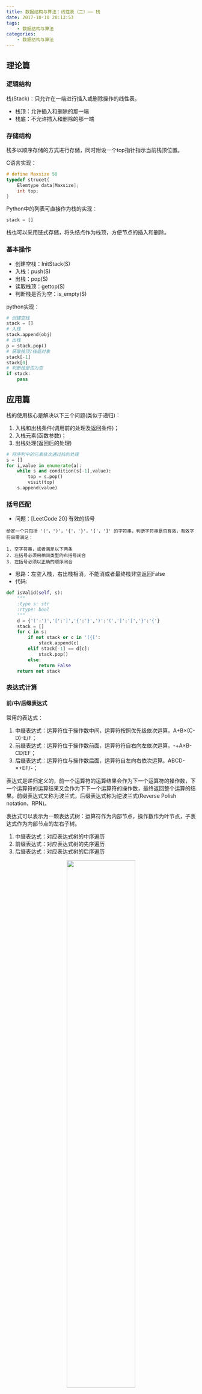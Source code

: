 ```yaml
---
title: 数据结构与算法：线性表（二）—— 栈
date: 2017-10-10 20:13:53
tags: 
    - 数据结构与算法
categories:
    - 数据结构与算法
---
```


## 理论篇
### 逻辑结构
栈(Stack)：只允许在一端进行插入或删除操作的线性表。

- 栈顶：允许插入和删除的那一端
- 栈底：不允许插入和删除的那一端

### 存储结构
栈多以顺序存储的方式进行存储，同时附设一个top指针指示当前栈顶位置。

C语言实现：

```c
# define Maxsize 50
typedef strucet{
    Elemtype data[Maxsize];
    int top;
}
```

Python中的列表可直接作为栈的实现：

```python
stack = []
```

栈也可以采用链式存储，将头结点作为栈顶，方便节点的插入和删除。

### 基本操作
- 创建空栈：InitStack(S)
- 入栈：push(S)
- 出栈：pop(S)
- 读取栈顶：gettop(S)
- 判断栈是否为空：is_empty(S)

python实现：

```python
# 创建空栈
stack = []
# 入栈
stack.append(obj)
# 出栈
p = stack.pop()
# 获取栈顶/栈底对象
stack[-1]
stack[0]
# 判断栈是否为空
if stack:
    pass
```

## 应用篇
栈的使用核心是解决以下三个问题(类似于递归)：

1. 入栈和出栈条件(调用前的处理及返回条件)；
2. 入栈元素(函数参数)；
3. 出栈处理(返回后的处理)

```python
# 将序列中的元素依次通过栈的处理
s = []
for i,value in enumerate(a):
    while s and condition(s[-1],value):
        top = s.pop()
        visit(top)
    s.append(value)        
```

### 括号匹配
- 问题：[LeetCode 20] 有效的括号

```
给定一个只包括 '('，')'，'{'，'}'，'['，']' 的字符串，判断字符串是否有效，有效字符串需满足：

1. 空字符串，或者满足以下两条
2. 左括号必须用相同类型的右括号闭合
3. 左括号必须以正确的顺序闭合
```
- 思路：左空入栈，右出栈相消，不能消或者最终栈非空返回False
- 代码:

```python
def isValid(self, s):
    """
    :type s: str
    :rtype: bool
    """
    d = {'(':')','[':']','{':'}',')':'(',']':'[','}':'{'}
    stack = []
    for c in s:
        if not stack or c in '({[':
            stack.append(c)
        elif stack[-1] == d[c]:
            stack.pop()
        else:
            return False
    return not stack
```

### 表达式计算
#### 前/中/后缀表达式
常用的表达式：

1. 中缀表达式：运算符位于操作数中间，运算符按照优先级依次运算。A+B×(C-D)-E/F；
2. 前缀表达式：运算符位于操作数前面，运算符符自右向左依次运算。-+A×B-CD/EF；
3. 后缀表达式：运算符位与操作数后面，运算符自左向右依次运算。ABCD-×+EF/-；

表达式是递归定义的，前一个运算符的运算结果会作为下一个运算符的操作数，下一个运算符的运算结果又会作为下下一个运算符的操作数，最终返回整个运算的结果。前缀表达式又称为波兰式，后缀表达式称为逆波兰式(Reverse Polish notation，RPN)。

表达式可以表示为一颗表达式树：运算符作为内部节点，操作数作为叶节点，子表达式作为内部节点的左右子树。

1. 中缀表达式：对应表达式树的中序遍历
2. 前缀表达式：对应表达式树的先序遍历
3. 后缀表达式：对应表达式树的后序遍历

<div align=center>
    <img src="https://likeitea-1257692904.cos.ap-guangzhou.myqcloud.com/liketea_blog/12-29-00.jpg" width="60%" heigh="60%"></img>
</div>

#### 表达式转换
转换方法：虽然中缀表达式、前缀表达式、后缀表达式表现方式不一样，但是运算符的运算顺序却是是统一的。因此按照表达式的统一的运算顺序，依次将旧表达式的字表达式转化为新表达式的子表达式，最终得到整个新表达式。

##### 中缀表达式转后缀表达式
- 思路：

```
1. 设置栈内、栈外操作符优先级，栈内1356栈外6241；操作符栈和操作数栈；
2. 遍历中缀表达式
    1. 如果是数字，入数字栈
    2. 如果是操作符
        1. 如果操作符栈非空，且操作符优先级低于操作符栈顶，则操作符出栈、操作数栈入栈；
        2. 如果操作符栈栈非空，且操作符优先级等于操作符栈顶，则操作符出栈；
        3. 否则，操作符入操作符栈；
3. 如果操作符栈非空，则不断出栈移入操作数栈；
4. 顺序返回操作数栈中的元素；
```

- 代码：

```python
mid = 'A+B*(C-D)-E/F'
def mid_pos(str):
    dic_in = {'(':1,'+':3,'-':3,'*':5,'/':5,')':6}
    dic_out = {'(':6,'+':2,'-':2,'*':4,'/':4,')':1}
    ope = []
    res = []
    
    for c in mid:
        if c.isalpha():
            res.append(c)
        else:
            while ope and dic_out[c] < dic_in[ope[-1]]:
                res.append(ope.pop())
            if ope and dic_out[c] == dic_in[ope[-1]]:
                ope.pop()
            else:
                ope.append(c)
                
    while ope:
        res.append(ope.pop())
    return ''.join(res)

mid_pos(mid)
'ABCD-*+EF/-'
```

##### 中缀表达式转前缀表达式
- 思路：与中缀转后缀类似，只需做三个切换即可：反向遍历、反向输出、栈内站外优先级互换；

- 代码：

```python
mid = 'A+B*(C-D)-E/F'
def mid_pos(str):
    # 1. 栈内栈外优先级互换
    dic_out = {'(':1,'*':5,'/':5,'+':3,'-':3,')':6}
    dic_in = {'(':6,'*':4,'/':4,'+':2,'-':2,')':1}
    ope = []
    res = []
    
    # 2.反向遍历
    for c in mid[::-1]:
        if c.isalpha():
            res.append(c)
        else:
            while ope and dic_out[c] < dic_in[ope[-1]]:
                res.append(ope.pop())
            if ope and dic_out[c] == dic_in[ope[-1]]:
                ope.pop()
            else:
                ope.append(c)
    while ope:
        res.append(ope.pop())
        
    # 3. 反向输出
    return ''.join(res[::-1])
    
mid_pos(mid)
'-+A*B-CD/EF'
```

#### 计算表达式
##### 计算中缀表达式
虽然中缀表达式是人们所习惯的表达方式，但是对于计算机来说它却很复杂，而后缀和前缀表达式则很容易求值。在计算中缀表达式的值时，通常需要先将中缀表达式转化为后缀或前缀表达式，然后再求值。

- 问题：将中缀表达式"A+B*(C-D)-E/F"转化为后缀表达式，并求值。其中每个字母表示一个正整数。
- 思路：

```
1. 设定栈内(1356)栈外优先级，操作符函数，操作符栈和操作数栈；
2. 遍历中缀表达式：
    1. 如果是数字，收集多位数数值，并入数字栈；
    2. 如果是操作符
        1. 如果栈非空，且栈外操作符优先级小于栈顶优先级，则不断出栈操作符，并从操作数栈出栈两个元素，计算出结果后再次入操作数栈；
        2. 如果栈非空，且栈外优先级等于栈顶优先级，则出栈；
        3. 否则，操作数直接入操作符栈；
3. 如果操作符栈不为空，则操作符出栈、操作数出栈两个操作数，计算结果后再入栈操作数
4. 最后返回操作数栈中的数值；
```
- 代码:

<div align=center>
    <img src="https://likeitea-1257692904.cos.ap-guangzhou.myqcloud.com/liketea_blog/13-16-38.png" width="60%" heigh="60%"></img>
</div>

```python
def mid_pos(mid):
    dic_in = {'(':1,'+':3,'-':3,'*':5,'/':5,')':6}
    dic_out = {'(':6,'+':2,'-':2,'*':4,'/':4,')':1}
    dic_fun = {'+':lambda x,y:x+y,'-':lambda x,y:x-y,'*':lambda x,y:x*y,'/':lambda x,y:x/y,}
    ope = []
    res = []
    
    n = len(mid)
    num = 0
    for i,c in enumerate(mid):
        if c.isdigit():
            num = num * 10 +int(c)
            if i == n - 1 or not mid[i+1].isdigit():
                res.append(num)
                num = 0
        else:
            while ope and dic_out[c] < dic_in[ope[-1]]:
                y = res.pop()
                res[-1] = dic_fun[ope.pop()](res[-1],y)
            if ope and dic_out[c] == dic_in[ope[-1]]:
                ope.pop()
            else:
                ope.append(c)
    while ope:
        y = res.pop()
        res[-1] = dic_fun[ope.pop()](res[-1],y)
    return res[-1]

N = input()
for _ in xrange(N):
    line = raw_input().strip()
    if line:
        # 防止首字符为负号
        if line[0] == '-':
            line = '0' + line
        print mid_pos(line)
    else:
        print 0
```

##### 计算后缀表达式
- 思路：

```
1. 初始化中间结果栈res
2. 从左向右扫描表达式
3. 遇到多位数字时，先计算数字真实值，num = num *10 + int(c),如果当前字符是数字且是最后一个字符或当前为运算符，则将刚刚保存的数值压入res
4. 遇到操作符时，出栈两个元素运算后将结果压入栈
5. 扫描结束，栈中的唯一元素就是表达式的结果
```
- 算法：略，很容易实现，但后缀前缀表达式不好区分多位数，在后面计算中缀表达式时也会涉及这个过程。

##### 计算前缀表达式
- 思路：只需改变扫描方向，还有多位数字的处理

```
1. 初始化中间结果栈res
2. 从右向左扫描表达式
3. 遇到多位数字时，先计算数字真实值，num = num + int(c) * 10,如果当前字符是数字且是最后一个字符或当前为运算符，则将刚刚保存的数值压入res
4. 遇到操作符时，出栈两个元素运算后将结果压入栈
5. 扫描结束，栈中的唯一元素就是表达式的结
```

### 卡特兰数
卡特兰数(Dyck word)：满足以下条件的序列的个数称为n阶卡特兰数：

1. 序列由n个X和n个Y组成；
2. 所有的前缀序列中X的个数大于等于Y的个数；

```
XXXYYY XYXXYY XYXYXY XXYYXY XXYXYY
```

卡特兰通项：

$$
C_n = \binom{2n}{n}-\binom{2n}{n+1}=\frac{\binom{2n}{n}}{n+1},\ n\geqslant 1
$$

证明：镜像法。令1表示进栈，0表示出栈，则可转化为求一个2n位、含n个1、n个0的二进制数，满足从左往右扫描到任意一位时，经过的0数不多于1数。显然含n个1、n个0的2n位二进制数共有 $\binom{2n}{n}$个。下面考虑不满足要求的数目，考虑一个含n个1、n个0的2n位二进制数，扫描到第2m+1位上时有m+1个0和m个1（容易证明一定存在这样的情况），则后面的0-1排列中必有n-m个1和n-m-1个0。将2m+2及其以后的部分0变成1、1变成0，则对应一个n+1个0和n-1个1的二进制数$\binom{2n}{n+1}$。

卡特兰数可用于分析“同等数量的两种状态交替出现”的问题。

#### 合法的进出栈序列个数
n个不同元素的出栈序列个数=卡特兰数：如果将入栈作为X，出栈作为Y，则每个进出栈过程可表示为01序列，且出入栈次数相等，任何前缀中进栈次数大于等于出栈次数。每个合法的进出序列都唯一对应于一种出栈序列。

```
进出进进出进出出
```

#### 合法的括号表达式个数
n对括号组成的合法序列数=卡特兰数：左括号作为X，右括号作为Y，合法括号等价于括号序列的所有前缀中左括号个数大于等于右括号个数，且左右总括号数相等。

```
()((()()))
```
#### 合法的二叉树形态个数
n个节点组成的二叉树的形态数=卡特兰数：节点作为X，空节点作为Y，空节点数比节点树多一，且二叉树的先序遍历序列尾节点一定是空节点，去掉最后一个空节点，那么每一个先序遍历序列都满足卡特兰定理。

推广： n个内部节点组成的满二叉树个数=卡特兰数：将内部节点作为X，叶节点作为Y

<div align=center>
    <img src="https://likeitea-1257692904.cos.ap-guangzhou.myqcloud.com/liketea_blog/22-03-42.jpg" width="60%" heigh="60%"></img>
</div>

#### 合法的不超过对角线的网格路径个数
n×n 网格不越过对角线的路径数=卡特兰数：X代表“向右”，Y代表“向上”。

<div align=center>
    <img src="https://likeitea-1257692904.cos.ap-guangzhou.myqcloud.com/liketea_blog/22-05-11.png" width="60%" heigh="60%"></img>
</div>

##### [LeetCode 331] 验证二叉树的先序序列化
- 问题：序列化二叉树的一种方法是使用前序遍历。当我们遇到一个非空节点时，我们可以记录下这个节点的值。如果它是一个空节点，我们可以使用一个标记值记录，例如 #。例如，上面的二叉树可以被序列化为字符串 "9,3,4,#,#,1,#,#,2,#,6,#,#"，其中 # 代表一个空节点。给定一串以逗号分隔的序列，验证它是否是正确的二叉树的前序序列化。

```
     _9_
    /   \
   3     2
  / \   / \
 4   1  #  6
/ \ / \   / \
# # # #   # #
```
- 思路：任意前缀中虚拟叶子节点(#)数不超过内部节点数，且最终虚拟叶子节点(#)数等于内部节点数，等价于该序列是合法先序序列
- 代码：

```python
class Solution(object):
    """
    思路：
        1. 末尾节点为虚节点，去掉末尾节点后
        2. 任何前缀中节点数大于等于虚节点数
        3. 前缀节点总个数=虚节点总个数
    """
    def isValidSerialization(self, preorder):
        """
        :type preorder: str
        :rtype: bool
        """
        if preorder[-1] != '#':
            return False
        
        preorder = preorder.split(',')[:-1]
        count = 0
        for i in xrange(len(preorder)):
            count += [1,-1][preorder[i] == '#']
            if count < 0:
                return False
        return count == 0
```

### 递归转非递归
1. 递归调用：相当于入栈，函数参数相当于入栈元素；
2. 递归返回：相当于出栈后做处理的结果；
3. 递归深度：栈的深度；

树的先中后序非递归遍历是最好的实例，详见树的遍历。

### 递增递减栈
“递增/递减栈”用于查找线性表中每个元素左右两侧第一个更小/更大(小于等于/大于等于)的元素。有以下几种变形：

1. 前向递增栈：寻找每个元素右侧第一个小于/小于等于它的元素；
2. 后向递增栈：寻找每个元素左侧第一个小于/小于等于它的元素；
3. 前向递减栈：寻找每个元素右侧第一个大于/大于等于它的元素；
4. 后向递减栈：寻找每个元素左侧第一个大于/大于等于它的元素；

以前向递增栈为例，维护递增栈的一般过程：

1. 如果栈非空且入栈元素**小于**栈顶元素，则不断出栈直至条件不满足；出栈时，待入栈元素是栈顶元素右侧第一个小于它的元素；
2. 将入栈元素下标入栈；入栈时，栈顶元素是待入栈元素左侧第一个小于等于它的元素；

说明：递增递减栈的灵活性很强，递增栈找邻近更小，递减栈找邻近更大；前向后向，等号视情况而定。

##### [LeetCode 496] 下一个更大元素
- 问题：给定两个没有重复元素的数组 nums1 和 nums2 ，其中nums1 是 nums2 的子集。找到 nums1 中每个元素在 nums2 中的下一个比其大的值。nums1 中数字 x 的下一个更大元素是指 x 在 nums2 中对应位置的右边的第一个比 x 大的元素。如果不存在，对应位置输出-1。
- 思路：递减栈，寻找a两边最近的比它大的值，可以通过递减栈，入栈元素比栈顶小则入栈，否则一直出栈，直至比栈顶小，每次出栈元素右侧第一个最大就是当前入栈元素，O(n+m)
- 代码：

```python
def nextGreaterElement(self, findNums, nums):
    """
    :type findNums: List[int]
    :type nums: List[int]
    :rtype: List[int]
    """
    stack = []
    d = {}
    for i,num in enumerate(nums):
        while stack and num > nums[stack[-1]]:
            d[nums[stack[-1]]] = num
            stack.pop()
        stack.append(i)    
    
    print d,stack
    res = []
    for num in findNums:
        if num in d:
            res.append(d[num])
        else:
            res.append(-1)
    return res
```

##### [LeetCode 456] 132模式
- 问题：给定一个整数序列：a1, a2, ..., an，一个132模式的子序列 ai, aj, ak 被定义为：当 i < j < k 时，ai < ak < aj。设计一个算法，当给定有 n 个数字的序列时，验证这个序列中是否含有132模式的子序列。注意：n 的值小于15000。
- 思路：后向递减栈；从后向前遍历数组，如果入栈元素比上一个出栈元素小则返回True，如果入栈元素比栈顶大则出栈直至栈空或不大于栈顶，入栈；否则最后返回False。
- 代码：

```python
def find132pattern(self, nums):
    n = len(nums)
    s = []
    pre = float('-inf')
    for num in nums[::-1]:
        if num < pre:
            return True
        while s and num > s[-1]:
            pre = s.pop()
        s.append(num)
    return False
```

##### [LeetCode 402] 移掉K位数字
- 问题：给定一个以字符串表示的非负整数 num，移除这个数中的 k 位数字，使得剩下的数字最小。注意:num 的长度小于 10002 且 ≥ k。num 不会包含任何前导零。
- 思路：
```
思路：前向递增栈+拼接；
        1. 如果待入栈元素比栈顶元素小，则出栈，去掉出栈元素，直至大于等于栈顶或栈为空
        2. 入栈
        出栈个数等于k则结束，去掉出栈元素后的字符串，去掉前导0
        出栈个数不足k则将末尾的差额元素去掉，去掉前导零
```

- 代码：

```python
def removeKdigits(self, num, k):
    n = len(num)
    s = []
    ns = set()
    for i,x in enumerate(num):
        while s and x < num[s[-1]] and k:
            ns.add(s.pop())
            k -= 1
        s.append(i)
        if k == 0:
            break
    
    tmp = [num[i] for i in xrange(n) if i not in ns and i < n - k]
    res = ''.join(tmp).lstrip('0')
    
    return res or '0'
```

##### [LeetCode 42] 接雨水
- 问题：给定 n 个非负整数表示每个宽度为 1 的柱子的高度图，计算按此排列的柱子，下雨之后能接多少雨水。

<div align=center>
    <img src="https://likeitea-1257692904.cos.ap-guangzhou.myqcloud.com/liketea_blog/13-07-05.jpg" width="60%" heigh="60%"></img>
</div>

- 思路：维护递减栈，如果入栈元素小于栈顶则入栈，如果入栈元素大于栈顶则出栈，如果相等则pass，此时次栈顶元素a<栈顶元素b<入栈元素c，且a,c是b两侧最近的较大元素，abc可以理解为以b为底，ab为两边所能装下的水，将元素全部装入栈的过程统计水和。
- 代码:

```python
def trap(self, height):
    """
    :type height: List[int]
    :rtype: int
    """
    res = 0
    s = []
    for i,w in enumerate(height):
        while s and w >= height[s[-1]]:
            top = s.pop()
            if s:
                res += (min(w,height[s[-1]]) - height[top]) * (i - s[-1] - 1)
        if not s or w < height[s[-1]]:
            s.append(i)
    return res
```

### 栈实现队列
- 问题：使用栈实现队列的下列操作：
    - push(x) -- 将一个元素放入队列的尾部。
    - pop() -- 从队列首部移除元素。
    - peek() -- 返回队列首部的元素。
    - empty() -- 返回队列是否为空。
- 思路：

```
使用两个栈instack, outstack来模拟队列，push入instack，pop出outstack，只有在outstack中没有元素时才会向instack借
    1. 初始化，两个空栈
    2. push，入A
    3. pop从B出，B无则将A中所有元素放入B中
    3. peek，返回队首元素，返回B中栈顶，如果没有则将A中所有元素放入B中，A也没有的话返回空
```
- 代码：

```python
class MyQueue(object):
    def __init__(self):
        """
        Initialize your data structure here.
        """
        self.instack = []
        self.outstack = []
        

    def push(self, x):
        """
        Push element x to the back of queue.
        :type x: int
        :rtype: void
        """
        self.instack.append(x)
        

    def pop(self):
        """
        Removes the element from in front of queue and returns that element.
        :rtype: int
        """
        if not self.outstack:
            while self.instack:
                self.outstack.append(self.instack.pop())
        return self.outstack.pop()

    def peek(self):
        """
        Get the front element.
        :rtype: int
        """
        if not self.outstack:
            while self.instack:
                self.outstack.append(self.instack.pop())
        return self.outstack[-1]

    def empty(self):
        """
        Returns whether the queue is empty.
        :rtype: bool
        """
        return not (self.instack or self.outstack) 
```
